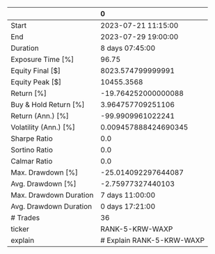 |                        | 0                         |
|:-----------------------|:--------------------------|
| Start                  | 2023-07-21 11:15:00       |
| End                    | 2023-07-29 19:00:00       |
| Duration               | 8 days 07:45:00           |
| Exposure Time [%]      | 96.75                     |
| Equity Final [$]       | 8023.574799999991         |
| Equity Peak [$]        | 10455.3568                |
| Return [%]             | -19.764252000000088       |
| Buy & Hold Return [%]  | 3.964757709251106         |
| Return (Ann.) [%]      | -99.9909961022241         |
| Volatility (Ann.) [%]  | 0.009457888424690345      |
| Sharpe Ratio           | 0.0                       |
| Sortino Ratio          | 0.0                       |
| Calmar Ratio           | 0.0                       |
| Max. Drawdown [%]      | -25.014092297644087       |
| Avg. Drawdown [%]      | -2.75977327440103         |
| Max. Drawdown Duration | 7 days 11:00:00           |
| Avg. Drawdown Duration | 0 days 17:21:00           |
| # Trades               | 36                        |
| ticker                 | RANK-5-KRW-WAXP           |
| explain                | # Explain RANK-5-KRW-WAXP |